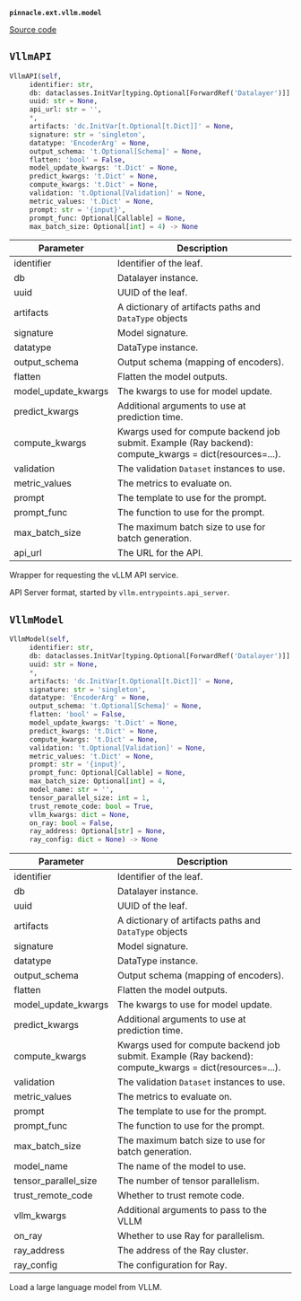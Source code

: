 **`pinnacle.ext.vllm.model`** 

[Source code](https://github.com/pinnacle/pinnacle/blob/main/pinnacle/ext/vllm/model.py)

## `VllmAPI` 

```python
VllmAPI(self,
     identifier: str,
     db: dataclasses.InitVar[typing.Optional[ForwardRef('Datalayer')]] = None,
     uuid: str = None,
     api_url: str = '',
     *,
     artifacts: 'dc.InitVar[t.Optional[t.Dict]]' = None,
     signature: str = 'singleton',
     datatype: 'EncoderArg' = None,
     output_schema: 't.Optional[Schema]' = None,
     flatten: 'bool' = False,
     model_update_kwargs: 't.Dict' = None,
     predict_kwargs: 't.Dict' = None,
     compute_kwargs: 't.Dict' = None,
     validation: 't.Optional[Validation]' = None,
     metric_values: 't.Dict' = None,
     prompt: str = '{input}',
     prompt_func: Optional[Callable] = None,
     max_batch_size: Optional[int] = 4) -> None
```
| Parameter | Description |
|-----------|-------------|
| identifier | Identifier of the leaf. |
| db | Datalayer instance. |
| uuid | UUID of the leaf. |
| artifacts | A dictionary of artifacts paths and `DataType` objects |
| signature | Model signature. |
| datatype | DataType instance. |
| output_schema | Output schema (mapping of encoders). |
| flatten | Flatten the model outputs. |
| model_update_kwargs | The kwargs to use for model update. |
| predict_kwargs | Additional arguments to use at prediction time. |
| compute_kwargs | Kwargs used for compute backend job submit. Example (Ray backend): compute_kwargs = dict(resources=...). |
| validation | The validation ``Dataset`` instances to use. |
| metric_values | The metrics to evaluate on. |
| prompt | The template to use for the prompt. |
| prompt_func | The function to use for the prompt. |
| max_batch_size | The maximum batch size to use for batch generation. |
| api_url | The URL for the API. |

Wrapper for requesting the vLLM API service.

API Server format, started by `vllm.entrypoints.api_server`.

## `VllmModel` 

```python
VllmModel(self,
     identifier: str,
     db: dataclasses.InitVar[typing.Optional[ForwardRef('Datalayer')]] = None,
     uuid: str = None,
     *,
     artifacts: 'dc.InitVar[t.Optional[t.Dict]]' = None,
     signature: str = 'singleton',
     datatype: 'EncoderArg' = None,
     output_schema: 't.Optional[Schema]' = None,
     flatten: 'bool' = False,
     model_update_kwargs: 't.Dict' = None,
     predict_kwargs: 't.Dict' = None,
     compute_kwargs: 't.Dict' = None,
     validation: 't.Optional[Validation]' = None,
     metric_values: 't.Dict' = None,
     prompt: str = '{input}',
     prompt_func: Optional[Callable] = None,
     max_batch_size: Optional[int] = 4,
     model_name: str = '',
     tensor_parallel_size: int = 1,
     trust_remote_code: bool = True,
     vllm_kwargs: dict = None,
     on_ray: bool = False,
     ray_address: Optional[str] = None,
     ray_config: dict = None) -> None
```
| Parameter | Description |
|-----------|-------------|
| identifier | Identifier of the leaf. |
| db | Datalayer instance. |
| uuid | UUID of the leaf. |
| artifacts | A dictionary of artifacts paths and `DataType` objects |
| signature | Model signature. |
| datatype | DataType instance. |
| output_schema | Output schema (mapping of encoders). |
| flatten | Flatten the model outputs. |
| model_update_kwargs | The kwargs to use for model update. |
| predict_kwargs | Additional arguments to use at prediction time. |
| compute_kwargs | Kwargs used for compute backend job submit. Example (Ray backend): compute_kwargs = dict(resources=...). |
| validation | The validation ``Dataset`` instances to use. |
| metric_values | The metrics to evaluate on. |
| prompt | The template to use for the prompt. |
| prompt_func | The function to use for the prompt. |
| max_batch_size | The maximum batch size to use for batch generation. |
| model_name | The name of the model to use. |
| tensor_parallel_size | The number of tensor parallelism. |
| trust_remote_code | Whether to trust remote code. |
| vllm_kwargs | Additional arguments to pass to the VLLM |
| on_ray | Whether to use Ray for parallelism. |
| ray_address | The address of the Ray cluster. |
| ray_config | The configuration for Ray. |

Load a large language model from VLLM.

